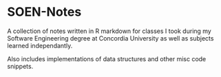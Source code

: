 # SOEN-Notes
A collection of notes written in R markdown for classes I took during my Software Engineering degree at Concordia University as well as subjects learned independantly.

Also includes implementations of data structures and other misc code snippets.
